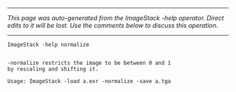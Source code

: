 
---

_This page was auto-generated from the ImageStack -help operator. Direct edits to it will be lost. Use the comments below to discuss this operation._

---

```
ImageStack -help normalize


-normalize restricts the image to be between 0 and 1
by rescaling and shifting it.

Usage: ImageStack -load a.exr -normalize -save a.tga

```